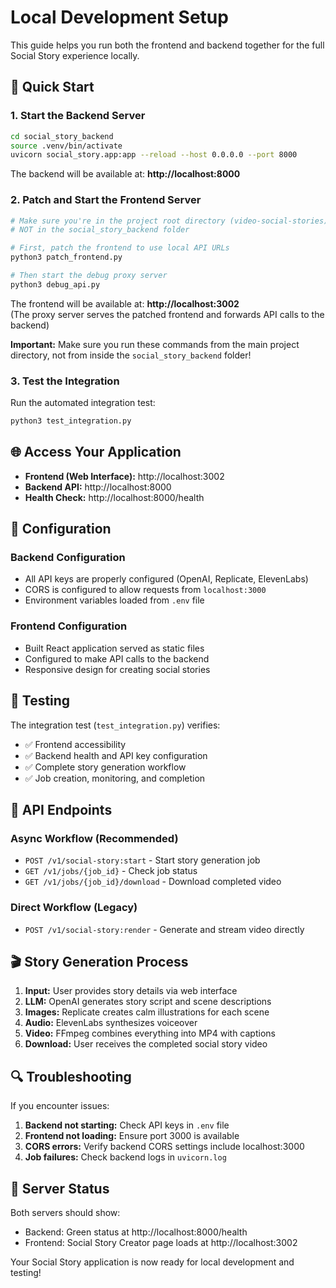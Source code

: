 # Local Development Setup

This guide helps you run both the frontend and backend together for the full Social Story experience locally.

## 🚀 Quick Start

### 1. Start the Backend Server

```bash
cd social_story_backend
source .venv/bin/activate
uvicorn social_story.app:app --reload --host 0.0.0.0 --port 8000
```

The backend will be available at: **http://localhost:8000**

### 2. Patch and Start the Frontend Server

```bash
# Make sure you're in the project root directory (video-social-stories)
# NOT in the social_story_backend folder

# First, patch the frontend to use local API URLs
python3 patch_frontend.py

# Then start the debug proxy server
python3 debug_api.py
```

The frontend will be available at: **http://localhost:3002**  
(The proxy server serves the patched frontend and forwards API calls to the backend)

**Important:** Make sure you run these commands from the main project directory, not from inside the `social_story_backend` folder!

### 3. Test the Integration

Run the automated integration test:

```bash
python3 test_integration.py
```

## 🌐 Access Your Application

- **Frontend (Web Interface):** http://localhost:3002
- **Backend API:** http://localhost:8000
- **Health Check:** http://localhost:8000/health

## 🔧 Configuration

### Backend Configuration
- All API keys are properly configured (OpenAI, Replicate, ElevenLabs)
- CORS is configured to allow requests from `localhost:3000`
- Environment variables loaded from `.env` file

### Frontend Configuration
- Built React application served as static files
- Configured to make API calls to the backend
- Responsive design for creating social stories

## 🧪 Testing

The integration test (`test_integration.py`) verifies:
- ✅ Frontend accessibility
- ✅ Backend health and API key configuration
- ✅ Complete story generation workflow
- ✅ Job creation, monitoring, and completion

## 📝 API Endpoints

### Async Workflow (Recommended)
- `POST /v1/social-story:start` - Start story generation job
- `GET /v1/jobs/{job_id}` - Check job status  
- `GET /v1/jobs/{job_id}/download` - Download completed video

### Direct Workflow (Legacy)
- `POST /v1/social-story:render` - Generate and stream video directly

## 🎬 Story Generation Process

1. **Input:** User provides story details via web interface
2. **LLM:** OpenAI generates story script and scene descriptions
3. **Images:** Replicate creates calm illustrations for each scene
4. **Audio:** ElevenLabs synthesizes voiceover
5. **Video:** FFmpeg combines everything into MP4 with captions
6. **Download:** User receives the completed social story video

## 🔍 Troubleshooting

If you encounter issues:

1. **Backend not starting:** Check API keys in `.env` file
2. **Frontend not loading:** Ensure port 3000 is available
3. **CORS errors:** Verify backend CORS settings include localhost:3000
4. **Job failures:** Check backend logs in `uvicorn.log`

## 🚦 Server Status

Both servers should show:
- Backend: Green status at http://localhost:8000/health
- Frontend: Social Story Creator page loads at http://localhost:3002

Your Social Story application is now ready for local development and testing!
